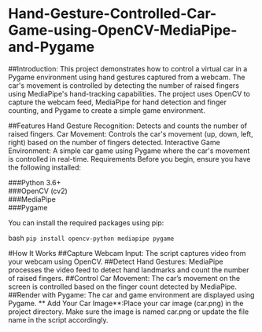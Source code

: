 # Hand-Gesture-Controlled-Car-Game-using-OpenCV-MediaPipe-and-Pygame
##Introduction:
This project demonstrates how to control a virtual car in a Pygame environment using hand gestures captured from a webcam. The car's movement is controlled by detecting the number of raised fingers using MediaPipe's hand-tracking capabilities. The project uses OpenCV to capture the webcam feed, MediaPipe for hand detection and finger counting, and Pygame to create a simple game environment.

##Features
Hand Gesture Recognition: Detects and counts the number of raised fingers.
Car Movement: Controls the car's movement (up, down, left, right) based on the number of fingers detected.
Interactive Game Environment: A simple car game using Pygame where the car's movement is controlled in real-time.
Requirements
Before you begin, ensure you have the following installed:

###Python 3.6+  
###OpenCV (cv2)  
###MediaPipe  
###Pygame  



You can install the required packages using pip:

bash
`````pip install opencv-python mediapipe pygame`````


#How It Works
##Capture Webcam Input: The script captures video from your webcam using OpenCV.
##Detect Hand Gestures: MediaPipe processes the video feed to detect hand landmarks and count the number of raised fingers.
##Control Car Movement: The car’s movement on the screen is controlled based on the finger count detected by MediaPipe.
##Render with Pygame: The car and game environment are displayed using Pygame.
**
Add Your Car Image**:Place your car image (car.png) in the project directory. Make sure the image is named car.png or update the file name in the script accordingly.
